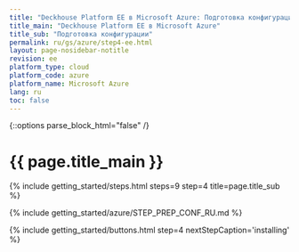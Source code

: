 ```yaml
---
title: "Deckhouse Platform EE в Microsoft Azure: Подготовка конфигурации"
title_main: "Deckhouse Platform EE в Microsoft Azure"
title_sub: "Подготовка конфигурации"
permalink: ru/gs/azure/step4-ee.html
layout: page-nosidebar-notitle
revision: ee
platform_type: cloud
platform_code: azure
platform_name: Microsoft Azure
lang: ru
toc: false
---
```


<link rel="stylesheet" type="text/css" href='{{ assets["getting-started.css"].digest_path }}' />
<script type="text/javascript" src='{{ assets["getting-started.js"].digest_path }}'></script>

{::options parse_block_html="false" /}

<h1 class="docs__title">{{ page.title_main }}</h1>
{% include getting_started/steps.html steps=9 step=4 title=page.title_sub %}

{% include getting_started/azure/STEP_PREP_CONF_RU.md %}

{% include getting_started/buttons.html step=4 nextStepCaption='installing' %}
